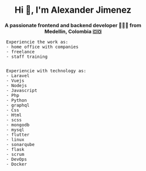 

<h1 align="center">Hi 👋, I'm Alexander Jimenez</h1>

<h3 align="center">A passionate frontend and backend developer 👨🏻‍💻 from Medellin, Colombia 🇨🇴</h3>

  <pre align="left">
    Experiencie the work as:
    - home office with companies
    - freelance
    - staff training 
  </pre>
  <pre>
    Experiencie with technology as:
    - Laravel 
    - Vuejs
    - Nodejs 
    - Javascript
    - Php
    - Python
    - graphql
    - Css
    - Html
    - scss
    - mongodb
    - mysql
    - flutter
    - linux
    - sonarqube
    - flask
    - scrum
    - DevOps
    - Docker
    
  </pre>
